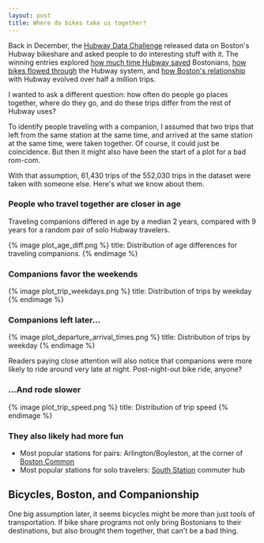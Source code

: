 ```yaml
---
layout: post
title: Where do bikes take us together? 
---
```


Back in December, the [Hubway Data Challenge](http://hubwaydatachallenge.org/) released data on Boston's Hubway bikeshare and asked people to do interesting stuff with it. The winning entries explored [how much time Hubway saved](http://hubwaydatachallenge.org/submission/45/) Bostonians, [how bikes flowed through](http://zsobhani.github.com/hubway-team-viz) the Hubway system, and [how Boston's relationship](http://hubwaydatachallenge.org/submission/56/) with Hubway evolved over half a million trips. 

I wanted to ask a different question: how often do people go places together, where do they go, and do these trips differ from the rest of Hubway uses? 

To identify people traveling with a companion, I assumed that two trips that left from the same station at the same time, and arrived at the same station at the same time, were taken together. Of course, it could just be coincidence. But then it might also have been the start of a plot for a bad rom-com. 

With that assumption, 61,430 trips of the 552,030 trips in the dataset were taken with someone else. Here's what we know about them.


### People who travel together are closer in age

Traveling companions differed in age by a median 2 years, compared with 9 years for a random pair of solo Hubway travelers.

{% image plot_age_diff.png %}
  title: Distribution of age differences for traveling companions.
{% endimage %}


### Companions favor the weekends

{% image plot_trip_weekdays.png %}
  title: Distribution of trips by weekday
{% endimage %}

### Companions left later...

{% image plot_departure_arrival_times.png %}
  title: Distribution of trips by weekday
{% endimage %}

Readers paying close attention will also notice that companions were more likely to ride around very late at night. Post-night-out bike ride, anyone?

### ...And rode slower

{% image plot_trip_speed.png %}
  title: Distribution of trip speed
{% endimage %}

### They also likely had more fun

- Most popular stations for pairs: Arlington/Boyleston, at the corner of [Boston Common](http://www.cityofboston.gov/freedomtrail/bostoncommon.asp)
- Most popular stations for solo travelers: [South Station](http://www.south-station.net/) commuter hub

## Bicycles, Boston, and Companionship

One big assumption later, it seems bicycles might be more than just tools of transportation. If bike share programs not only bring Bostonians to their destinations, but also brought them together, that can't be a bad thing. 

